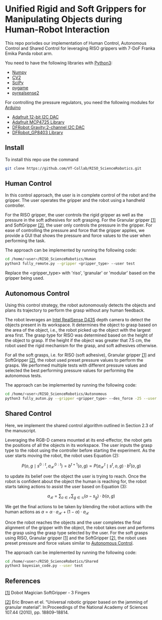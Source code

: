 # Unified Rigid and Soft Grippers for Manipulating Objects during Human-Robot Interaction

This repo porivdes our implementation of Human Control, Autonomous Control and Shared Control for leveraging RISO grippers with 7-DoF Franka Emika Panda robot arm.

You need to have the following libraries with [Python3](https://www.python.org/):

- [Numpy](https://numpy.org/)
- [CV2](https://pypi.org/project/opencv-python/)
- [SciPy](https://scipy.org/)
- [pygame](https://www.pygame.org/news)
- [pyrealsense2](https://pypi.org/project/pyrealsense2/)

For controlling the pressure regulators, you need the following modules for [Arduino](https://www.arduino.cc/)
- [Adafruit 12-bit I2C DAC](https://www.adafruit.com/product/935)
- [Adafruit MCP4725 Library](https://github.com/adafruit/Adafruit_MCP4725)
- [DFRobot Gravity:2-channel I2C DAC](https://www.dfrobot.com/product-2613.html)
- [DFRobot_GP8403 Library](https://github.com/DFRobot/DFRobot_GP8403)

## Install 
To install this repo use the command 

```bash
git clone https://github.com/VT-Collab/RISO_ScienceRobotics.git
```
## Human Control
In this control approach, the user is in complete control of the robot and the gripper. The user operates the gripper and the robot using a handheld controller. 

For the RISO gripper, the user controls the rigid gripper as well as the pressure in the soft adhesives for soft grasping. For the Granular gripper [[1]](#references) and SoftGripper [[2]](#references), the user only controls the pressure in the gripper. For ease of controlling the pressure and force that the gripper applies, we provide a GUI that shows the pressure and force values to the user when performing the task.

The approach can be implemented by running the following code:

```bash
cd /home/<user>/RISO_ScienceRobotics/Human
python3 fully_remote.py --gripper <gripper_type> --user test
```
Replace the <gripper_type> with 'riso', 'granular' or 'modular' based on the gripper being used.

## Autonomous Control
Using this control strategy, the robot autonomously detects the objects and plans its trajectory to perform the grasp without any human feedback.

The robot leverages an [Intel RealSense D435](https://www.intelrealsense.com/depth-camera-d435/) depth camera to detect the objects present in its workspace. It determines the object to grasp based on the area of the object, i.e., the robot picked up the object with the largest area first. The grasp type for RISO was determined based on the height of the object to grasp. If the height if the object was greater that 7.5 cm, the robot used the rigid mechanism for the grasp, and soft adhesives otherwise.

For all the soft grasps, i.e. for RISO (soft adhesive), Granular gripper [[1]](#references) and SoftGripper [[2]](#references), the robot used preset pressure values to perform the grasps. We performed multiple tests with different pressure values and selected the best performing pressure values for performing the autonomous tests.

The approach can be implemented by running the following code:

```bash
cd /home/<user>/RISO_ScienceRobotics/Autonomous
python3 fully_auton.py --gripper <gripper_type> --des_force -25 --user test
```

## Shared Control
Here, we implement the shared control algorithm outlined in Section 2.3 of the manuscript.

Leveraging the RGB-D camera mounted at its end-effector, the robot gets the positions of all the objects in its workspace. The user inputs the grasp type to the robot using the controller before starting the experiment. As the user starts moving the robot, the robot uses Equation (2):

$$
P(o, g \mid s^{0:t}, a_\mathcal{H}^{0:t}) = b^{t+1}(o, g) \propto P(a_\mathcal{H}^t \mid s^t, o, g) \cdot b^t(o, g)
$$

to update its belief over the object the user is trying to reach. Once the robot is confident about the object the human is reaching for, the robot starts taking actions to assist the user based on Equation (3):

$$
a_\mathcal{R} = \sum_{o \in \mathcal{O}} \sum_{g \in \mathcal{G}} (o - s_g) \cdot b(o, g)
$$

We get the final actions to be taken by blending the robot actions with the human actions as $a = \alpha \cdot a_\mathcal{H} + (1 - \alpha) \cdot a_\mathcal{R}$

Once the robot reaches the objects and the user completes the final alignment of the gripper with the object, the robot takes over and performs the grasp using the grasp type selected by the user. For the soft grasps using RISO, Granular gripper [[1]](#references) and the SoftGripper [[2]](#references), the robot uses preset pressure and force values similar to [Autonomous Control](#autonomous-control). 

The approach can be implemented by running the following code:


```bash
cd /home/<user>/RISO_ScienceRobotics/Shared
python3 bayesian_code.py --user test
```

## References

[[1]](https://www.soft-gripping.shop/en/robot-magician-softgripper-3-fingers.html) Dobot Magician SoftGripper - 3 Fingers

[[2]](https://www.pnas.org/doi/abs/10.1073/pnas.1003250107) Eric Brown et  el. “Universal robotic gripper based on the jamming of granular material”. In:Proceedings of the National Academy of Sciences 107.44 (2010), pp. 18809–18814.